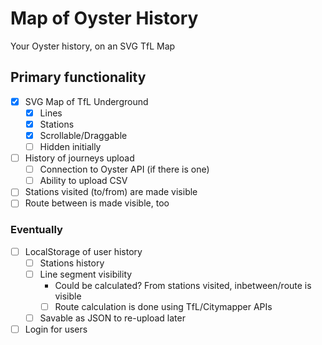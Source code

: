 # Map of Oyster History
Your Oyster history, on an SVG TfL Map

## Primary functionality
- [x] SVG Map of TfL Underground
	- [x] Lines
	- [x] Stations
	- [x] Scrollable/Draggable
	- [ ] Hidden initially
- [ ] History of journeys upload
	- [ ] Connection to Oyster API (if there is one)
	- [ ] Ability to upload CSV
- [ ] Stations visited (to/from) are made visible
- [ ] Route between is made visible, too

### Eventually
- [ ] LocalStorage of user history
	- [ ] Stations history
	- [ ] Line segment visibility
		- Could be calculated? From stations visited, inbetween/route is visible
		- [ ] Route calculation is done using TfL/Citymapper APIs
	- [ ] Savable as JSON to re-upload later
- [ ] Login for users
